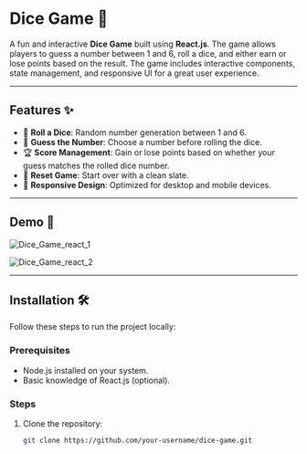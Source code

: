 # Dice Game 🎲

A fun and interactive **Dice Game** built using **React.js**. The game allows players to guess a number between 1 and 6, roll a dice, and either earn or lose points based on the result. The game includes interactive components, state management, and responsive UI for a great user experience.

---

## Features ✨
- 🎲 **Roll a Dice**: Random number generation between 1 and 6.  
- 🧠 **Guess the Number**: Choose a number before rolling the dice.  
- 🏆 **Score Management**: Gain or lose points based on whether your guess matches the rolled dice number.  
- 🔄 **Reset Game**: Start over with a clean slate.  
- 📱 **Responsive Design**: Optimized for desktop and mobile devices.

---

## Demo 🌟


![Dice_Game_react_1](https://github.com/user-attachments/assets/d4b1c022-f845-4dee-8a9f-017787eaa99b)


![Dice_Game_react_2](https://github.com/user-attachments/assets/6fe8185b-14f2-4dcb-95d6-c7a28ce60146)


---

## Installation 🛠️

Follow these steps to run the project locally:

### Prerequisites
- Node.js installed on your system.
- Basic knowledge of React.js (optional).

### Steps
1. Clone the repository:
   ```bash
   git clone https://github.com/your-username/dice-game.git
